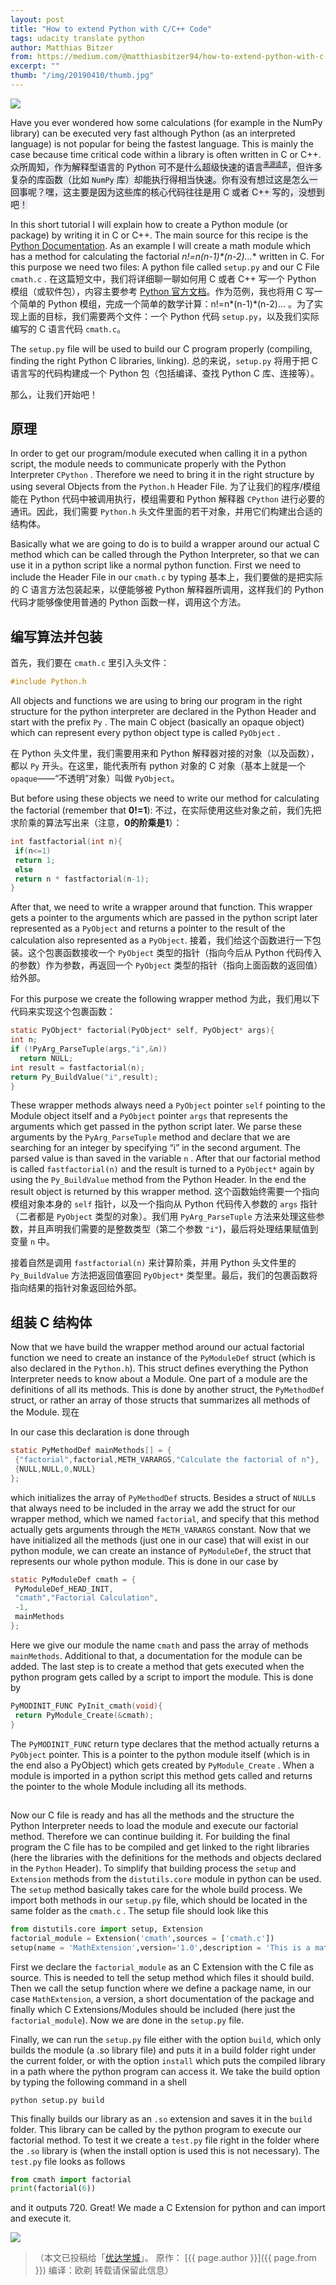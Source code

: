 ```yaml
---
layout: post
title: "How to extend Python with C/C++ Code"
tags: udacity translate python
author: Matthias Bitzer
from: https://medium.com/@matthiasbitzer94/how-to-extend-python-with-c-c-code-aa205417b2aa
excerpt: ""
thumb: "/img/20190410/thumb.jpg"
---
```

<img src="/img/20190410/000.png" /><br><small>
</small>

Have you ever wondered how some calculations (for example in the NumPy library) can be executed very fast although Python (as an interpreted language) is not popular for being the fastest language. This is mainly the case because time critical code within a library is often written in C or C++.
<span style="background-color:#eaecf0">众所周知，作为解释型语言的 Python 可不是什么超级快速的语言<span><sup><small>[来源请求](https://zh.wikipedia.org/zh-cn/Wikipedia:%E6%9D%A5%E6%BA%90%E8%AF%B7%E6%B1%82)</small></sup>，但许多复杂的库函数（比如 `NumPy` 库）却能执行得相当快速。你有没有想过这是怎么一回事呢？嘿，这主要是因为这些库的核心代码往往是用 C 或者 C++ 写的，没想到吧！

In this short tutorial I will explain how to create a Python module (or package) by writing it in C or C++. The main source for this recipe is the [Python Documentation](https://docs.python.org/3/extending/extending.html#a-simple-example). As an example I will create a math module which has a method for calculating the factorial **n!=n*(n-1)*(n-2)…** written in C. For this purpose we need two files: A python file called `setup.py` and our C File `cmath.c` .
在这篇短文中，我们将详细聊一聊如何用 C 或者 C++ 写一个 Python 模组（或软件包），内容主要参考 [Python 官方文档](https://docs.python.org/3/extending/extending.html#a-simple-example)。作为范例，我也将用 C 写一个简单的 Python 模组，完成一个简单的数学计算：<span class="hl">n!=n*(n-1)*(n-2)…</span> 。为了实现上面的目标，我们需要两个文件：一个 Python 代码 `setup.py`，以及我们实际编写的 C 语言代码 `cmath.c`。

The `setup.py` file will be used to build our C program properly (compiling, finding the right Python C libraries, linking). 
总的来说，`setup.py` 将用于把 C 语言写的代码构建成一个 Python 包（包括编译、查找 Python C 库、连接等）。

那么，让我们开始吧！

## 原理

In order to get our program/module executed when calling it in a python script, the module needs to communicate properly with the Python Interpreter `CPython` . Therefore we need to bring it in the right structure by using several Objects from the `Python.h` Header File. 
为了让我们的程序/模组能在 Python 代码中被调用执行，模组需要和 Python 解释器 `CPython` 进行必要的通讯。因此，我们需要 `Python.h` 头文件里面的若干对象，并用它们构建出合适的结构体。

Basically what we are going to do is to build a wrapper around our actual C method which can be called through the Python Interpreter, so that we can use it in a python script like a normal python function. First we need to include the Header File in our `cmath.c` by typing
基本上，我们要做的是把实际的 C 语言方法包装起来，以便能够被 Python 解释器所调用，这样我们的 Python 代码才能够像使用普通的 Python 函数一样，调用这个方法。

## 编写算法并包装

首先，我们要在 `cmath.c` 里引入头文件：

```c
#include Python.h
```

All objects and functions we are using to bring our program in the right structure for the python interpreter are declared in the Python Header and start with the prefix `Py` . The main C object (basically an opaque object) which can represent every python object type is called `PyObject` . 

在 Python 头文件里，我们需要用来和 Python 解释器对接的对象（以及函数），都以 `Py` 开头。在这里，能代表所有 python 对象的 C 对象（基本上就是一个`opaque`——“不透明”对象）叫做 `PyObject`。

But before using these objects we need to write our method for calculating the factorial (remember that **0!=1**):
不过，在实际使用这些对象之前，我们先把求阶乘的算法写出来（注意，**0的阶乘是1**）：

```c
int fastfactorial(int n){
 if(n<=1)
 return 1;
 else
 return n * fastfactorial(n-1);
}
```

After that, we need to write a wrapper around that function. This wrapper gets a pointer to the arguments which are passed in the python script later represented as a `PyObject` and returns a pointer to the result of the calculation also represented as a `PyObject`.
接着，我们给这个函数进行一下包装。这个包裹函数接收一个 `PyObject` 类型的指针（指向今后从 Python 代码传入的参数）作为参数，再返回一个 `PyObject` 类型的指针（指向上面函数的返回值）给外部。

For this purpose we create the following wrapper method
为此，我们用以下代码来实现这个包裹函数：

```C
static PyObject* factorial(PyObject* self, PyObject* args){
int n;
if (!PyArg_ParseTuple(args,"i",&n))
  return NULL;
int result = fastfactorial(n);
return Py_BuildValue("i",result);
}
```

These wrapper methods always need a `PyObject` pointer `self` pointing to the Module object itself and a `PyObject` pointer `args` that represents the arguments which get passed in the python script later. We parse these arguments by the `PyArg_ParseTuple` method and declare that we are searching for an integer by specifying “i” in the second argument. The parsed value is than saved in the variable `n` . After that our factorial method is called `fastfactorial(n)` and the result is turned to a `PyObject*` again by using the `Py_BuildValue` method from the Python Header. In the end the result object is returned by this wrapper method.
这个函数始终需要一个指向模组对象本身的 `self` 指针，以及一个指向从 Python 代码传入参数的 `args` 指针（二者都是 `PyObject` 类型的对象）。我们用 `PyArg_ParseTuple` 方法来处理这些参数，并且声明我们需要的是整数类型（第二个参数 `"i"`)，最后将处理结果赋值到变量 `n` 中。

接着自然是调用 `fastfactorial(n)` 来计算阶乘，并用 Python 头文件里的 `Py_BuildValue` 方法把返回值塞回 `PyObject*` 类型里。最后，我们的包裹函数将指向结果的指针对象返回给外部。

## 组装 C 结构体

Now that we have build the wrapper method around our actual factorial function we need to create an instance of the `PyModuleDef` struct (which is also declared in the `Python.h`). This struct defines everything the Python Interpreter needs to know about a Module. One part of a module are the definitions of all its methods. This is done by another struct, the `PyMethodDef` struct, or rather an array of those structs that summarizes all methods of the Module. 
现在

In our case this declaration is done through


```C
static PyMethodDef mainMethods[] = {
 {"factorial",factorial,METH_VARARGS,"Calculate the factorial of n"},
 {NULL,NULL,0,NULL}
};
```
which initializes the array of `PyMethodDef` structs. Besides a struct of `NULL`s that always need to be included in the array we add the struct for our wrapper method, which we named `factorial`, and specify that this method actually gets arguments through the `METH_VARARGS` constant. Now that we have initialized all the methods (just one in our case) that will exist in our python module, we can create an instance of `PyModuleDef`, the struct that represents our whole python module. This is done in our case by

```C
static PyModuleDef cmath = {
 PyModuleDef_HEAD_INIT,
 "cmath","Factorial Calculation",
 -1,
 mainMethods
};
```

Here we give our module the name `cmath` and pass the array of methods `mainMethods`. Additional to that, a documentation for the module can be added. The last step is to create a method that gets executed when the python program gets called by a script to import the module. This is done by

```C
PyMODINIT_FUNC PyInit_cmath(void){
 return PyModule_Create(&cmath);
}
```

The `PyMODINIT_FUNC` return type declares that the method actually returns a `PyObject` pointer. This is a pointer to the python module itself (which is in the end also a PyObject) which gets created by `PyModule_Create` . When a module is imported in a python script this method gets called and returns the pointer to the whole Module including all its methods.

## 

Now our C file is ready and has all the methods and the structure the Python Interpreter needs to load the module and execute our factorial method. Therefore we can continue building it. For building the final program the C file has to be compiled and get linked to the right libraries (here the libraries with the definitions for the methods and objects declared in the `Python` Header). To simplify that building process the `setup` and `Extension` methods from the `distutils.core` module in python can be used. The `setup` method basically takes care for the whole build process. We import both methods in our `setup.py` file, which should be located in the same folder as the `cmath.c` . The setup file should look like this

```python
from distutils.core import setup, Extension
factorial_module = Extension('cmath',sources = ['cmath.c'])
setup(name = 'MathExtension',version='1.0',description = 'This is a math package',ext_modules = [factorial_module])
```

First we declare the `factorial_module` as an C Extension with the C file as source. This is needed to tell the setup method which files it should build. Then we call the setup function where we define a package name, in our case `MathExtension`, a version, a short documentation of the package and finally which C Extensions/Modules should be included (here just the `factorial_module`). Now we are done in the `setup.py` file.

Finally, we can run the `setup.py` file either with the option `build`, which only builds the module (a .so library file) and puts it in a build folder right under the current folder, or with the option `install` which puts the compiled library in a path where the python program can access it. We take the build option by typing the following command in a shell

```
python setup.py build
```

This finally builds our library as an `.so` extension and saves it in the `build` folder. This library can be called by the python program to execute our factorial method. To test it we create a `test.py` file right in the folder where the `.so` library is (when the install option is used this is not necessary). The `test.py` file looks as follows

```python
from cmath import factorial
print(factorial(6))
```

and it outputs 720. Great! We made a C Extension for python and can import and execute it.

<img src="/img/20190410/002.jpg" /><br><small>
</small>

>（本文已投稿给「[优达学城](https://cn.udacity.com)」。 原作： [{{ page.author }}]({{ page.from }}) 编译：欧剃 转载请保留此信息）
